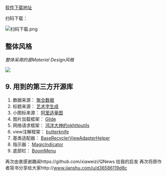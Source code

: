 [软件下载地址](https://fir.im/ayqp)

扫码下载：


![扫码下载.png](http://upload-images.jianshu.io/upload_images/3983615-7436522deaf5fe38.png?imageMogr2/auto-orient/strip%7CimageView2/2/w/1240)

<h2  id='1'>整体风格</h2>

*整体采用的是Material Design风格*

![](http://upload-images.jianshu.io/upload_images/3983615-7ac24a323ea7c5ce.gif?imageMogr2/auto-orient/strip)

<h2  id='1'>9. 用到的第三方开源库</h2>

1. 数据来源： [聚合数据](https://www.juhe.cn/docs)
2. 标题来源： [艺术字生成](http://www.akuziti.com/)
3. 小图标来源： [阿里适量图](http://www.iconfont.cn/)
4. 图片加载框架： [Glide](https://github.com/bumptech/glide)
5. 网络请求框架： [鸿洋大神的okhttputils](https://github.com/hongyangAndroid/okhttputils)
6. view注解框架： [butterknife](https://github.com/JakeWharton/butterknife)
7. 基类适配器： [BaseRecyclerViewAdapterHelper](https://github.com/CymChad/BaseRecyclerViewAdapterHelper)
8. 指示器： [MagicIndicator](https://github.com/hackware1993/MagicIndicator)
9. 底部栏： [BoomMenu](https://github.com/Nightonke/BoomMenu)

再次由衷感谢趣闻https://github.com/xiaweizi/QNews 给我的启发
再次将原作者简书分享给大家http://www.jianshu.com/u/d36586119d8c

